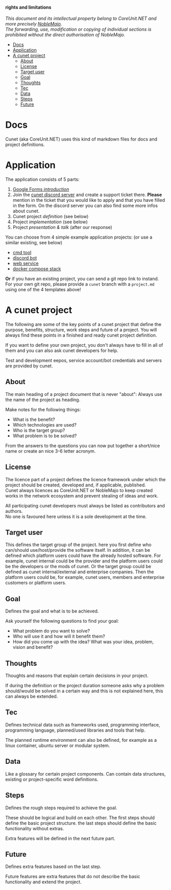 #### **rights and limitations**  
*This document and its intellectual property belong to CoreUnit.NET and more precisely [NobleMajo](https://github.com/noblemajo).*  
*The forwarding, use, modification or copying of individual sections is prohibited without the direct authorisation of NobleMajo.*

- [Docs](#docs)
- [Application](#application)
- [A cunet project](#a-cunet-project)
  - [About](#about)
  - [License](#license)
  - [Target user](#target-user)
  - [Goal](#goal)
  - [Thoughts](#thoughts)
  - [Tec](#tec)
  - [Data](#data)
  - [Steps](#steps)
  - [Future](#future)

# Docs
Cunet (aka CoreUnit.NET) uses this kind of markdown files for docs and project definitions.

# Application
The application consists of 5 parts:
1. [Google Forms *introduction*](https://forms.gle/Jo4hYGeW8ZCQRBES7)
2. Join the [cunet discord server](https://discord.com/invite/GJSbyJ5Jpe) and create a support ticket there. **Please** mention in the ticket that you would like to apply and that you have filled in the form. On the discord server you can also find some more infos about cunet.
3. Cunet project *definition* (see below)
4. Project *implementation* (see below)
5. Project *presentation & talk* (after our response)

You can choose from 4 simple example application projects: (or use a similar existing, see below)
- [cmd tool](./basic-cmd-tool.md)
- [discord bot](./basic-discord-bot.md)
- [web service](./basic-web-service.md)
- [docker compose stack](./basic-docker-compose-stack.md)

**Or** if you have an existing project, you can send a git repo link to instand.  
For your own git repo, please provide a `cunet` branch with a `project.md` using one of the 4 templates above!


# A cunet project
The following are some of the key points of a cunet project that define the purpose, benefits, structure, work steps and future of a project.
You will always find these points in a finished and ready cunet project definition.

If you want to define your own project, you don't always have to fill in all of them and you can also ask cunet developers for help.

Test and development eepos, service account/bot credentials and servers are provided by cunet.

## About
The main heading of a project document that is never "about": Always use the name of the project as heading.

Make notes for the following things:
- What is the benefit?
- Which technologies are used?
- Who is the target group?
- What problem is to be solved?

From the answers to the questions you can now put together a short/nice name or create an nice 3-6 letter acronym.

## License
The licence part of a project defines the licence framework under which the project should be created, developed and, if applicable, published.  
Cunet always licences as CoreUnit.NET or NobleMajo to keep created works in the network ecosystem and prevent stealing of ideas and work.

All participating cunet developers must always be listed as contributors and authors.  
No one is favoured here unless it is a sole development at the time.

## Target user
This defines the target group of the project.
here you first define who can/should use/host/provide the software itself.
In addition, it can be defined which platform users could have the already hosted software.
For example, cunet internal could be the provider and the platform users could be the developers or the mods of cunet.
Or the target group could be defined as cunet internal/external and enterprise companies.
Then the platform users could be, for example, cunet users, members and enterprise customers or platform users.

## Goal
Defines the goal and what is to be achieved.

Ask yourself the following questions to find your goal:
- What problem do you want to solve?
- Who will use it and how will it benefit them?
- How did you come up with the idea? What was your idea, problem, vision and benefit?

## Thoughts
Thoughts and reasons that explain certain decisions in your project.

If during the definition or the project duration someone asks why a problem should/would be solved in a certain way and this is not explained here, this can always be extended.

## Tec
Defines technical data such as frameworks used, programming interface, programming language, planned/used libraries and tools that help.

The planned runtime environment can also be defined, for example as a linux container, ubuntu server or modular system.

## Data
Like a glossary for certain project components.
Can contain data structures, existing or project-specific word definitions.

## Steps
Defines the rough steps required to achieve the goal.

These should be logical and build on each other.
The first steps should define the basic project structure.
the last steps should define the basic functionality without extras.

Extra features will be defined in the next future part.

## Future
Defines extra features based on the last step.

Future features are extra features that do not describe the basic functionality and extend the project.
